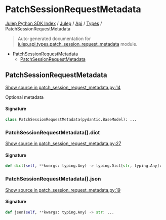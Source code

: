 # PatchSessionRequestMetadata

[Julep Python SDK Index](../../../README.md#julep-python-sdk-index) / [Julep](../../index.md#julep) / [Api](../index.md#api) / [Types](./index.md#types) / PatchSessionRequestMetadata

> Auto-generated documentation for [julep.api.types.patch_session_request_metadata](../../../../../../../julep/api/types/patch_session_request_metadata.py) module.

- [PatchSessionRequestMetadata](#patchsessionrequestmetadata)
  - [PatchSessionRequestMetadata](#patchsessionrequestmetadata-1)

## PatchSessionRequestMetadata

[Show source in patch_session_request_metadata.py:14](../../../../../../../julep/api/types/patch_session_request_metadata.py#L14)

Optional metadata

#### Signature

```python
class PatchSessionRequestMetadata(pydantic.BaseModel): ...
```

### PatchSessionRequestMetadata().dict

[Show source in patch_session_request_metadata.py:27](../../../../../../../julep/api/types/patch_session_request_metadata.py#L27)

#### Signature

```python
def dict(self, **kwargs: typing.Any) -> typing.Dict[str, typing.Any]: ...
```

### PatchSessionRequestMetadata().json

[Show source in patch_session_request_metadata.py:19](../../../../../../../julep/api/types/patch_session_request_metadata.py#L19)

#### Signature

```python
def json(self, **kwargs: typing.Any) -> str: ...
```